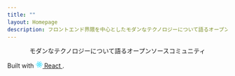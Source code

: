 ```yaml
---
title: ""
layout: Homepage
description: フロントエンド界隈を中心としたモダンなテクノロジーについて語るオープンソースコミュニティです
---
```


<div style="text-align:center">
モダンなテクノロジーについて語るオープンソースコミュニティ
</div>

Built with
<a href="https://facebook.github.io/react/">
  <img alt="" src="assets/react.svg" width="16" height="16" />
  React
</a>.

